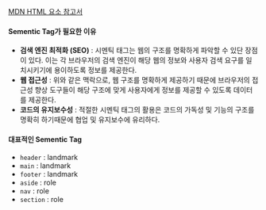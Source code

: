 [MDN HTML 요소 참고서](https://developer.mozilla.org/ko/docs/Web/HTML/Element)

<h4 align="left">Sementic Tag가 필요한 이유</h4>

- **검색 엔진 최적화 (SEO)** : 시멘틱 태그는 웹의 구조를 명확하게 파악할 수 있단 장점이 있다. 이는 각 브라우저의 검색 엔진이 해당 웹의 정보와 사용자 검색 요구를 일치시키기에 용이하도록 정보를 제공한다.
- **웹 접근성** : 위와 같은 맥락으로, 웹 구조를 명확하게 제공하기 때문에 브라우저의 접근성 향상 도구들이 해당 구조에 맞게 사용자에게 정보를 제공할 수 있도록 데이터를 제공한다.
- **코드의 유지보수성** : 적절한 시멘틱 태그의 활용은 코드의 가독성 및 기능의 구조를 명확히 하기때문에 협업 및 유지보수에 유리하다.

<h4 align="left">대표적인 Sementic Tag</h4>

- ```header``` : landmark
- ```main``` : landmark
- ```footer``` : landmark
- ```aside``` : role
- ```nav``` : role
- ```section``` : role
